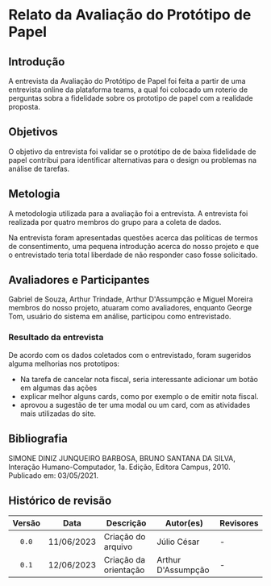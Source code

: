 # Relato da Avaliação do Protótipo de Papel

## Introdução 

A entrevista da Avaliação do Protótipo de Papel foi feita a partir de uma entrevista online da plataforma teams, a qual foi colocado um roterio de perguntas sobra a fidelidade sobre os prototipo de papel com a realidade proposta.

## Objetivos

O objetivo da entrevista foi validar se o protótipo de de baixa fidelidade de papel contribui para identificar alternativas para o design ou problemas na análise de tarefas.

## Metologia 

A metodologia utilizada para a avaliação foi a entrevista. A entrevista foi realizada por quatro membros do grupo para a coleta de dados.

Na entrevista foram apresentadas questões acerca das políticas de termos de consentimento, uma pequena introdução acerca do nosso projeto e que o entrevistado teria total liberdade de não responder caso fosse solicitado.

## Avaliadores e Participantes 

Gabriel de Souza, Arthur Trindade, Arthur D'Assumpção e Miguel Moreira membros do nosso projeto, atuaram como avaliadores, enquanto George Tom, usuário do sistema em análise, participou como entrevistado.


### Resultado da entrevista
De acordo com os dados coletados com o entrevistado, foram sugeridos alguma melhorias nos prototipos:
- Na tarefa de cancelar nota fiscal, seria interessante adicionar um botão em algumas das ações
- explicar melhor alguns cards, como por exemplo o de emitir nota fiscal.
- aprovou a sugestão de ter uma modal ou um card, com as atividades mais utilizadas do site.

<!-- ## Referências -->
<!-- FONTES CITADAS UTILIZADAS PARA EMBASAR O TEXTO. REMOVER CASO NÃO HOUVER  -->

## Bibliografia
<!-- FONTES CONSULTADAS DURANTE A ELABORAÇÃO DO TEXTO, CITADAS OU NÃO. REMOVER CASO NÃO HOUVER -->
SIMONE DINIZ JUNQUEIRO BARBOSA, BRUNO SANTANA DA SILVA, Interação Humano-Computador, 1a.
Edição, Editora Campus, 2010. Publicado em: 03/05/2021.

## Histórico de revisão

| Versão     | Data        | Descrição                                 | Autor(es)       | Revisores       |
| :--------: | :---------: | ----------------------------------------- | --------------- | --------------- |
| `0.0`      | 11/06/2023  | Criação do arquivo                        | Júlio César     | - |
| `0.1`      | 12/06/2023  | Criação da orientação                        | Arthur D'Assumpção     | - |
